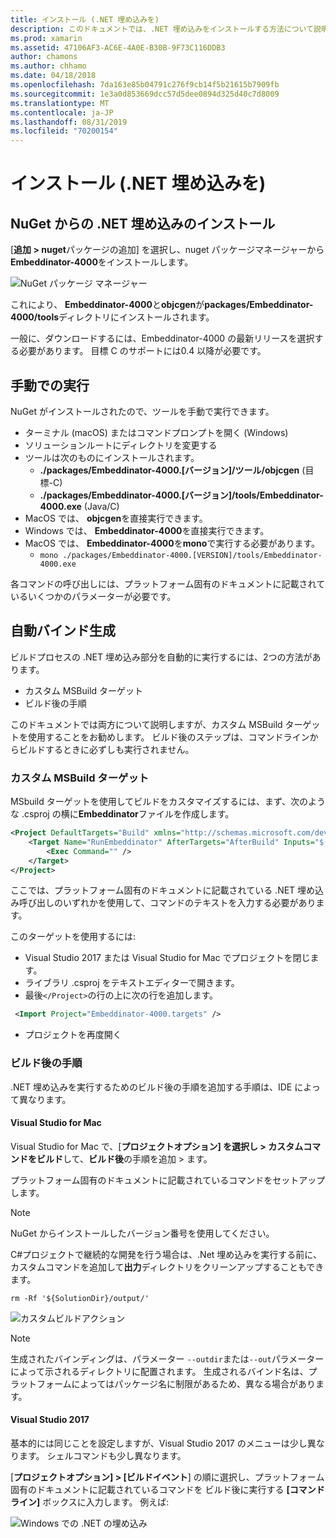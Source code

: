 ```yaml
---
title: インストール (.NET 埋め込みを)
description: このドキュメントでは、.NET 埋め込みをインストールする方法について説明します。 ツールを手動で実行する方法、バインディングを自動的に生成する方法、カスタム MSBuild ターゲットの使用方法、および必要なビルド後の手順について説明します。
ms.prod: xamarin
ms.assetid: 47106AF3-AC6E-4A0E-B30B-9F73C116DDB3
author: chamons
ms.author: chhamo
ms.date: 04/18/2018
ms.openlocfilehash: 7da163e85b04791c276f9cb14f5b21615b7909fb
ms.sourcegitcommit: 1e3a0d853669dcc57d5dee0894d325d40c7d8009
ms.translationtype: MT
ms.contentlocale: ja-JP
ms.lasthandoff: 08/31/2019
ms.locfileid: "70200154"
---
```

# <a name="installing-net-embedding"></a>インストール (.NET 埋め込みを)

## <a name="installing-net-embedding-from-nuget"></a>NuGet からの .NET 埋め込みのインストール

[**追加 > nuget**パッケージの追加] を選択し、nuget パッケージマネージャーから**Embeddinator-4000**をインストールします。

![NuGet パッケージ マネージャー](images/visualstudionuget.png)

これにより、 **Embeddinator-4000**と**objcgen**が**packages/Embeddinator-4000/tools**ディレクトリにインストールされます。

一般に、ダウンロードするには、Embeddinator-4000 の最新リリースを選択する必要があります。 目標 C のサポートには0.4 以降が必要です。

## <a name="running-manually"></a>手動での実行

NuGet がインストールされたので、ツールを手動で実行できます。

- ターミナル (macOS) またはコマンドプロンプトを開く (Windows)
- ソリューションルートにディレクトリを変更する
- ツールは次のものにインストールされます。
    - **./packages/Embeddinator-4000.[バージョン]/ツール/objcgen** (目標-C)
    - **./packages/Embeddinator-4000.[バージョン]/tools/Embeddinator-4000.exe** (Java/C)
- MacOS では、 **objcgen**を直接実行できます。
- Windows では、 **Embeddinator-4000**を直接実行できます。
- MacOS では、 **Embeddinator-4000**を**mono**で実行する必要があります。
    - `mono ./packages/Embeddinator-4000.[VERSION]/tools/Embeddinator-4000.exe`

各コマンドの呼び出しには、プラットフォーム固有のドキュメントに記載されているいくつかのパラメーターが必要です。

## <a name="automatic-binding-generation"></a>自動バインド生成

ビルドプロセスの .NET 埋め込み部分を自動的に実行するには、2つの方法があります。

- カスタム MSBuild ターゲット
- ビルド後の手順

このドキュメントでは両方について説明しますが、カスタム MSBuild ターゲットを使用することをお勧めします。 ビルド後のステップは、コマンドラインからビルドするときに必ずしも実行されません。

### <a name="custom-msbuild-targets"></a>カスタム MSBuild ターゲット

MSbuild ターゲットを使用してビルドをカスタマイズするには、まず、次のような .csproj の横に**Embeddinator**ファイルを作成します。

```xml
<Project DefaultTargets="Build" xmlns="http://schemas.microsoft.com/developer/msbuild/2003">
    <Target Name="RunEmbeddinator" AfterTargets="AfterBuild" Inputs="$(OutputPath)/$(AssemblyName).dll" Outputs="$(IntermediateOutputPath)/Embeddinator/$(AssemblyName).framework/$(AssemblyName)">
        <Exec Command="" />
    </Target>
</Project>
```

ここでは、プラットフォーム固有のドキュメントに記載されている .NET 埋め込み呼び出しのいずれかを使用して、コマンドのテキストを入力する必要があります。

このターゲットを使用するには:

- Visual Studio 2017 または Visual Studio for Mac でプロジェクトを閉じます。
- ライブラリ .csproj をテキストエディターで開きます。
- 最後`</Project>`の行の上に次の行を追加します。

```xml
 <Import Project="Embeddinator-4000.targets" />
```

- プロジェクトを再度開く

### <a name="post-build-steps"></a>ビルド後の手順

.NET 埋め込みを実行するためのビルド後の手順を追加する手順は、IDE によって異なります。

#### <a name="visual-studio-for-mac"></a>Visual Studio for Mac

Visual Studio for Mac で、[**プロジェクトオプション] を選択し > カスタムコマンドをビルド**して、**ビルド後**の手順を追加 > ます。

プラットフォーム固有のドキュメントに記載されているコマンドをセットアップします。

> [!NOTE]
> NuGet からインストールしたバージョン番号を使用してください。

C#プロジェクトで継続的な開発を行う場合は、.Net 埋め込みを実行する前に、カスタムコマンドを追加して**出力**ディレクトリをクリーンアップすることもできます。

```shell
rm -Rf '${SolutionDir}/output/'
```

![カスタムビルドアクション](images/visualstudiocustombuild.png)

> [!NOTE]
> 生成されたバインディングは、パラメーター `--outdir`または`--out`パラメーターによって示されるディレクトリに配置されます。 生成されるバインド名は、プラットフォームによってはパッケージ名に制限があるため、異なる場合があります。

#### <a name="visual-studio-2017"></a>Visual Studio 2017

基本的には同じことを設定しますが、Visual Studio 2017 のメニューは少し異なります。 シェルコマンドも少し異なります。

[**プロジェクトオプション] > [ビルドイベント**] の順に選択し、プラットフォーム固有のドキュメントに記載されているコマンドを ビルド後に実行する **[コマンドライン]** ボックスに入力します。 例えば:

![Windows での .NET の埋め込み](images/visualstudiowindows.png)
 